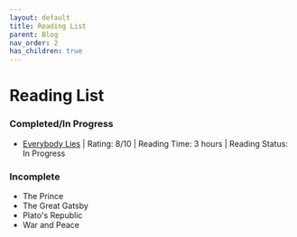 ```yaml
---
layout: default
title: Reading List
parent: Blog
nav_order: 2
has_children: true
---
```

# Reading List

### Completed/In Progress
- [Everybody Lies](Everybody_Lies.md) | Rating: 8/10 | Reading Time: 3 hours | Reading Status: In Progress

### Incomplete
- The Prince
- The Great Gatsby
- Plato's Republic
- War and Peace